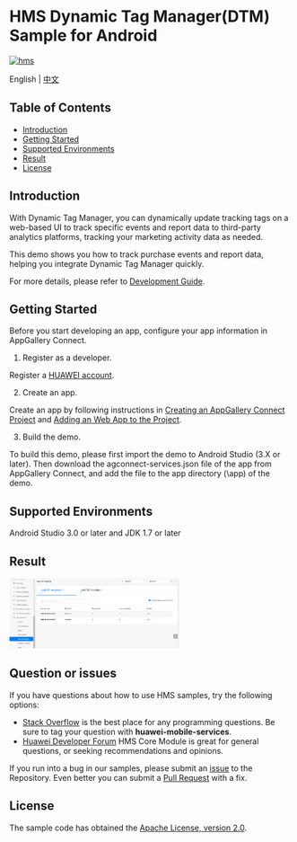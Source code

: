 # HMS Dynamic Tag Manager(DTM) Sample for Android

[![hms](https://img.shields.io/badge/hms-dtm-brightgreen)](https://developer.huawei.com/consumer/en/doc/development/HMS-References/3021004) 

English | [中文](https://github.com/HMS-Core/hms-dtm-demo-android-studio/blob/master/README_ZH.md)

## Table of Contents

 * [Introduction](#Introduction)
 * [Getting Started](#Getting-started)
 * [Supported Environments](#supported-environments)
 * [Result](#Result)
 * [License](#license)

## Introduction
With Dynamic Tag Manager, you can dynamically update tracking tags on a web-based UI to track specific events and report data to third-party analytics platforms, tracking your marketing activity data as needed.

This demo shows you how to track purchase events and report data, helping you integrate Dynamic Tag Manager quickly. 

For more details, please refer to [Development Guide](https://developer.huawei.com/consumer/en/doc/development/HMSCore-Guides/introduction-0000001050043907).

## Getting Started
Before you start developing an app, configure your app information in AppGallery Connect.
1. Register as a developer.

Register a [HUAWEI account](https://developer.huawei.com/consumer/en/doc/20300).

2. Create an app.

Create an app by following instructions in [Creating an AppGallery Connect Project](https://developer.huawei.com/consumer/en/doc/development/AppGallery-connect-Guides/agc-get-started-web#h1-1594605371607) and [Adding an Web App to the Project](https://developer.huawei.com/consumer/en/doc/development/AppGallery-connect-Guides/agc-get-started-web#h1-1594605413814).
	
3. Build the demo.

To build this demo, please first import the demo to Android Studio (3.X or later). Then download the agconnect-services.json file of the app from AppGallery Connect, and add the file to the app directory (\app) of the demo. 

## Supported Environments
Android Studio 3.0 or later and JDK 1.7 or later

## Result
<img src="result_1.png" width = 60% height = 60%>

## Question or issues
If you have questions about how to use HMS samples, try the following options:
- [Stack Overflow](https://stackoverflow.com/questions/tagged/huawei-mobile-services) is the best place for any programming questions. Be sure to tag your question with 
**huawei-mobile-services**.
- [Huawei Developer Forum](https://forums.developer.huawei.com/forumPortal/en/home?fid=0101187876626530001) HMS Core Module is great for general questions, or seeking recommendations and opinions.

If you run into a bug in our samples, please submit an [issue](https://github.com/HMS-Core/hms-dtm-demo-android-studio/issues) to the Repository. Even better you can submit a [Pull Request](https://github.com/HMS-Core/hms-dtm-demo-android-studio/pulls) with a fix.

## License
The sample code has obtained the [Apache License, version 2.0](http://www.apache.org/licenses/LICENSE-2.0).
